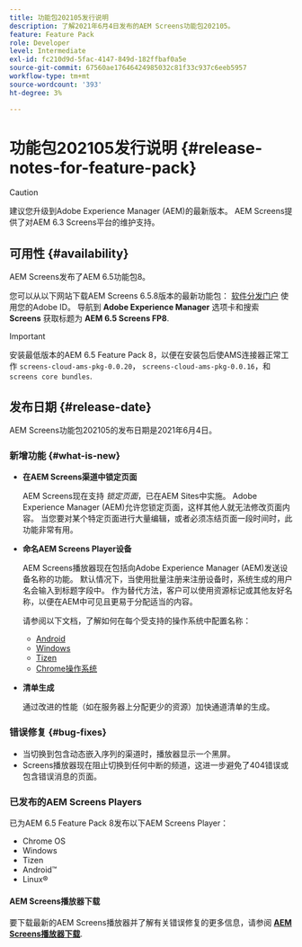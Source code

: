 ```yaml
---
title: 功能包202105发行说明
description: 了解2021年6月4日发布的AEM Screens功能包202105。
feature: Feature Pack
role: Developer
level: Intermediate
exl-id: fc210d9d-5fac-4147-849d-182ffbaf0a5e
source-git-commit: 67560ae17646424985032c81f33c937c6eeb5957
workflow-type: tm+mt
source-wordcount: '393'
ht-degree: 3%

---
```


# 功能包202105发行说明 {#release-notes-for-feature-pack}

>[!CAUTION]
>建议您升级到Adobe Experience Manager (AEM)的最新版本。 AEM Screens提供了对AEM 6.3 Screens平台的维护支持。

## 可用性 {#availability}

AEM Screens发布了AEM 6.5功能包8。

您可以从以下网站下载AEM Screens 6.5.8版本的最新功能包： [软件分发门户](https://experience.adobe.com/#/downloads/content/software-distribution/en/aem.html) 使用您的Adobe ID。 导航到 **Adobe Experience Manager** 选项卡和搜索 **Screens** 获取标题为 **AEM 6.5 Screens FP8**.

>[!IMPORTANT]
>安装最低版本的AEM 6.5 Feature Pack 8，以便在安装包后使AMS连接器正常工作 `screens-cloud-ams-pkg-0.0.20`， `screens-cloud-ams-pkg-0.0.16`，和 `screens core bundles`.

## 发布日期 {#release-date}

AEM Screens功能包202105的发布日期是2021年6月4日。

### 新增功能 {#what-is-new}

* **在AEM Screens渠道中锁定页面**

  AEM Screens现在支持 *锁定页面*，已在AEM Sites中实施。 Adobe Experience Manager (AEM)允许您锁定页面，这样其他人就无法修改页面内容。 当您要对某个特定页面进行大量编辑，或者必须冻结页面一段时间时，此功能非常有用。

* **命名AEM Screens Player设备**

  AEM Screens播放器现在包括向Adobe Experience Manager (AEM)发送设备名称的功能。
默认情况下，当使用批量注册来注册设备时，系统生成的用户名会输入到标题字段中。 作为替代方法，客户可以使用资源标记或其他友好名称，以便在AEM中可见且更易于分配适当的内容。

  请参阅以下文档，了解如何在每个受支持的操作系统中配置名称：

   * [Android](/help/user-guide/implementing-android-player.md#name-android)
   * [Windows](/help/user-guide/implementing-windows-player.md#name-windows)
   * [Tizen](/help/user-guide/tizen-player.md#name-tizen)
   * [Chrome操作系统](/help/user-guide/implementing-chrome-os-player.md#name-chrome)

* **清单生成**

  通过改进的性能（如在服务器上分配更少的资源）加快通道清单的生成。

### 错误修复 {#bug-fixes}

* 当切换到包含动态嵌入序列的渠道时，播放器显示一个黑屏。
* Screens播放器现在阻止切换到任何中断的频道，这进一步避免了404错误或包含错误消息的页面。

### 已发布的AEM Screens Players

已为AEM 6.5 Feature Pack 8发布以下AEM Screens Player：

* Chrome OS
* Windows
* Tizen
* Android™
* Linux®

#### AEM Screens播放器下载

要下载最新的AEM Screens播放器并了解有关错误修复的更多信息，请参阅 **[AEM Screens播放器下载](https://download.macromedia.com/screens/index.html)**.
